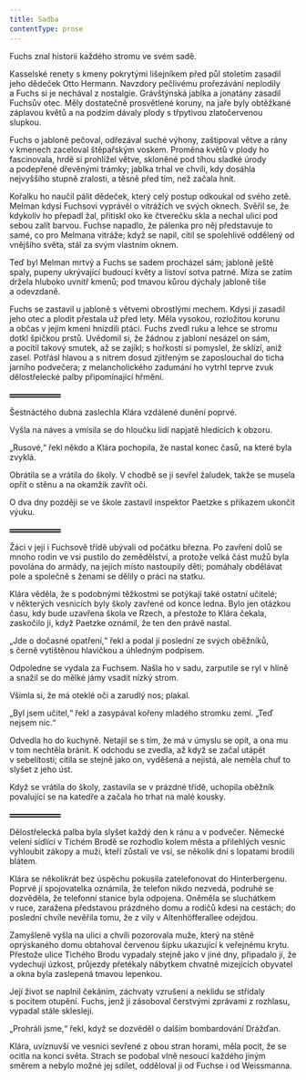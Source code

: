```yaml
---
title: Sadba
contentType: prose
---
```


<section>

Fuchs znal historii každého stromu ve svém sadě.

Kasselské renety s kmeny pokrytými lišejníkem před půl stoletím zasadil jeho dědeček Otto Hermann. Navzdory pečlivému prořezávání neplodily a Fuchs si je nechával z nostalgie. Grávštýnská jablka a jonatány zasadil Fuchsův otec. Měly dostatečně prosvětlené koruny, na jaře byly obtěžkané záplavou květů a na podzim dávaly plody s třpytivou zlatočervenou slupkou.

Fuchs o jabloně pečoval, odřezával suché výhony, zaštipoval větve a rány v kmenech zaceloval štěpařským voskem. Proměna květů v plody ho fascinovala, hrdě si prohlížel větve, skloněné pod tíhou sladké úrody a podepřené dřevěnými trámky; jablka trhal ve chvíli, kdy dosáhla nejvyššího stupně zralosti, a těsně před tím, než začala hnít.

Kořalku ho naučil pálit dědeček, který celý postup odkoukal od svého zetě. Melman kdysi Fuchsovi vyprávěl o vitrážích ve svých oknech. Svěřil se, že kdykoliv ho přepadl žal, přitiskl oko ke čtverečku skla a nechal ulici pod sebou zalít barvou. Fuchse napadlo, že pálenka pro něj představuje to samé, co pro Melmana vitráže; když se napil, cítil se spolehlivě oddělený od vnějšího světa, stál za svým vlastním oknem.

Teď byl Melman mrtvý a Fuchs se sadem procházel sám; jabloně ještě spaly, pupeny ukrývající budoucí květy a listoví sotva patrné. Míza se zatím držela hluboko uvnitř kmenů; pod tmavou kůrou dýchaly jabloně tiše a odevzdaně.

Fuchs se zastavil u jabloně s větvemi obrostlými mechem. Kdysi ji zasadil jeho otec a plodit přestala už před lety. Měla vysokou, rozložitou korunu a občas v jejím kmeni hnízdili ptáci. Fuchs zvedl ruku a lehce se stromu dotkl špičkou prstů. Uvědomil si, že žádnou z jabloní nesázel on sám, a pocítil takový smutek, až se zajíkl; s hořkostí si pomyslel, že sklízí, aniž zasel. Potřásl hlavou a s nitrem dosud zjitřeným se zaposlouchal do ticha jarního podvečera; z melancholického zadumání ho vytrhl teprve zvuk dělostřelecké palby připomínající hřmění.

![divider.png](./resources/divider_opt.png)

Šestnáctého dubna zaslechla Klára vzdálené dunění poprvé.

Vyšla na náves a vmísila se do hloučku lidí napjatě hledících k obzoru.

„Rusové,“ řekl někdo a Klára pochopila, že nastal konec časů, na které byla zvyklá.

Obrátila se a vrátila do školy. V chodbě se jí sevřel žaludek, takže se musela opřít o stěnu a na okamžik zavřít oči.

O dva dny později se ve škole zastavil inspektor Paetzke s příkazem ukončit výuku.

![divider.png](./resources/divider_opt.png)

Žáci v její i Fuchsově třídě ubývali od počátku března. Po zavření dolů se mnoho rodin ve vsi pustilo do zemědělství, a protože velká část mužů byla povolána do armády, na jejich místo nastoupily děti; pomáhaly obdělávat pole a společně s ženami se dělily o práci na statku.

Klára věděla, že s podobnými těžkostmi se potýkají také ostatní učitelé; v některých vesnicích byly školy zavřené od konce ledna. Bylo jen otázkou času, kdy bude uzavřena škola ve Rzech, a přestože to Klára čekala, zaskočilo ji, když Paetzke oznámil, že ten den právě nastal.

„Jde o dočasné opatření,“ řekl a podal jí poslední ze svých oběžníků, s černě vytištěnou hlavičkou a úhledným podpisem.

Odpoledne se vydala za Fuchsem. Našla ho v sadu, zarputile se ryl v hlíně a snažil se do mělké jámy vsadit nízký strom.

Všimla si, že má oteklé oči a zarudlý nos; plakal.

„Byl jsem učitel,“ řekl a zasypával kořeny mladého stromku zemí. „Teď nejsem nic.“

Odvedla ho do kuchyně. Netajil se s tím, že má v úmyslu se opít, a ona mu v tom nechtěla bránit. K odchodu se zvedla, až když se začal utápět v sebelítosti; cítila se stejně jako on, vyděšená a nejistá, ale neměla chuť to slyšet z jeho úst.

Když se vrátila do školy, zastavila se v prázdné třídě, uchopila oběžník povalující se na katedře a začala ho trhat na malé kousky.

![divider.png](./resources/divider_opt.png)

Dělostřelecká palba byla slyšet každý den k ránu a v podvečer. Německé velení sídlící v Tichém Brodě se rozhodlo kolem města a přilehlých vesnic vyhloubit zákopy a muži, kteří zůstali ve vsi, se několik dní s lopatami brodili blátem.

Klára se několikrát bez úspěchu pokusila zatelefonovat do Hinterbergenu. Poprvé jí spojovatelka oznámila, že telefon nikdo nezvedá, podruhé se dozvěděla, že telefonní stanice byla odpojena. Oněměla se sluchátkem v ruce, zaražena představou prázdného domu a rodičů kdesi na cestách; do poslední chvíle nevěřila tomu, že z vily v Altenhöfferallee odejdou.

Zamyšleně vyšla na ulici a chvíli pozorovala muže, který na stěně oprýskaného domu obtahoval červenou šipku ukazující k veřejnému krytu. Přestože ulice Tichého Brodu vypadaly stejně jako v jiné dny, připadalo jí, že vydechují úzkost, průjezdy přetékaly nábytkem chvatně mizejících obyvatel a okna byla zaslepená tmavou lepenkou.

Její život se naplnil čekáním, záchvaty vzrušení a neklidu se střídaly s pocitem otupění. Fuchs, jenž ji zásoboval čerstvými zprávami z rozhlasu, vypadal stále sklesleji.

„Prohráli jsme,“ řekl, když se dozvěděl o dalším bombardování Drážďan.

Klára, uvíznuvší ve vesnici sevřené z obou stran horami, měla pocit, že se ocitla na konci světa. Strach se podobal vlně nesoucí každého jiným směrem a nebylo možné jej sdílet, odděloval ji od Fuchse i od Weissmanna.

</section>
